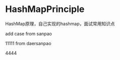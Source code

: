# HashMapPrinciple
HashMap原理，自己实现的hashmap，面试常用知识点

add case from sanpao

11111
from daersanpao



4444
